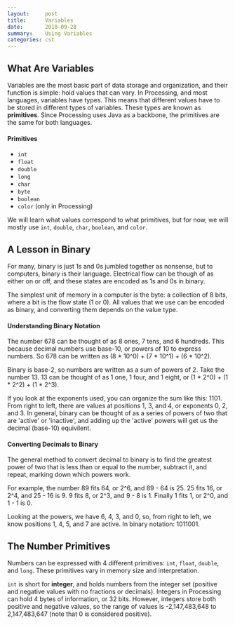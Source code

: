 ```yaml
---
layout:     post
title:      Variables
date:       2018-09-28
summary:    Using Variables
categories: cst
---
```


## What Are Variables
Variables are the most basic part of data storage and organization, and their function is simple: hold values that can vary. In Processing, and most languages, variables have types.
This means that different values have to be stored in different types of variables. These types are known as **primitives**. Since Processing uses Java as a backbone,
the primitives are the same for both languages.
#### Primitives
* `int`
* `float`
* `double`
* `long`
* `char`
* `byte`
* `boolean`
* `color` (only in Processing)

We will learn what values correspond to what primitives, but for now, we will mostly use `int`, `double`, `char`, `boolean`, and `color`.

## A Lesson in Binary
For many, binary is just 1s and 0s jumbled together as nonsense, but to computers, binary is their language. Electrical flow can be though of as either on or off, and these states are encoded as 1s and 0s in binary.

The simplest unit of memory in a computer is the byte: a collection of 8 bits, where a bit is the flow state (1 or 0). All values that we use can be encoded as binary, and converting them depends on the value type.

#### Understanding Binary Notation
The number 678 can be thought of as 8 ones, 7 tens, and 6 hundreds. This because decimal numbers use base-10, or powers of 10 to express numbers. So 678 can be written as (8 * 10^0) + (7 * 10^1) + (6 * 10^2).

Binary is base-2, so numbers are written as a sum of powers of 2. Take the number 13. 13 can be thought of as 1 one, 1 four, and 1 eight, or (1 * 2^0) + (1 * 2^2) + (1 * 2^3).

If you look at the exponents used, you can 
organize the sum like this: 1101. From right to left, there are values at positions 1, 3, and 4, or exponents 0, 2, and 3. In general, binary can be thought of as a series of powers of two that are 'active' or 'inactive', and 
adding up the 'active' powers will get us the decimal (base-10) equivilent. 

#### Converting Decimals to Binary
The general method to convert decimal to binary is to find the greatest power of two that is less than or equal to the number, subtract it, and repeat, marking down which powers work. 

For example, the number 89 fits 64, or 2^6, and 89 - 64 is 25. 25 fits 16, or 2^4, and 25 - 16 is 9. 9 fits 8, or 2^3, and 9 - 8 is 1. Finally 1 fits 1, or 2^0, and 1 - 1 is 0. 

Looking at the powers, we have 6, 4, 3, and 0, so, from right to left, we know positions 1, 4, 5, and 7 are active. In binary notation: 1011001.

## The Number Primitives
Numbers can be expressed with 4 different primitives: `int`, `float`, `double`, and `long`. These primitives vary in memory size and interpretation. 

`int` is short for **integer**, and holds numbers from the integer set (positive and negative values with no fractions or decimals). Integers in Processing can hold 4 bytes of information, or 32 bits. 
However, integers store both positive and negative values, so the range of values is -2,147,483,648 to 2,147,483,647 (note that 0 is considered positive). 